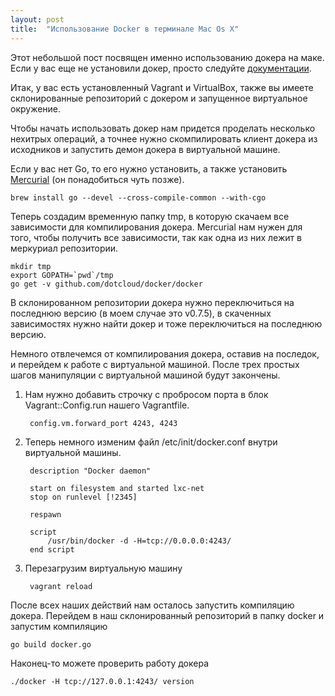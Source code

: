 ```yaml
---
layout: post
title:  "Использование Docker в терминале Mac Os X"
---
```


Этот небольшой пост посвящен именно использованию докера на маке. Если у вас еще не установили докер, просто следуйте [документации][docker-install].

Итак, у вас есть установленный Vagrant и VirtualBox, также вы имеете склонированные репозиторий с докером и запущенное виртуальное окружение.

Чтобы начать использовать докер нам придется проделать несколько нехитрых операций, а точнее нужно скомпилировать клиент докера из исходников и запустить демон докера в виртуальной машине.

Если у вас нет Go, то его нужно установить, а также установить [Mercurial][hg-install] (он понадобиться чуть позже).

	brew install go --devel --cross-compile-common --with-cgo

Теперь создадим временную папку tmp, в которую скачаем все зависимости для компилирования докера. Mercurial нам нужен для того, чтобы получить все зависимости, так как одна из них лежит в меркуриал репозитории.

	mkdir tmp
	export GOPATH=`pwd`/tmp
	go get -v github.com/dotcloud/docker/docker

В склонированном репозитории докера нужно переключиться на последнюю версию (в моем случае это v0.7.5), в скаченных зависимостях нужно найти докер и тоже переключиться на последнюю версию.

Немного отвлечемся от компилирования докера, оставив на последок, и перейдем к работе с виртуальной машиной.
После трех простых шагов манипуляции с виртуальной машиной будут закончены.

1. Нам нужно добавить строчку с пробросом порта в блок Vagrant::Config.run нашего Vagrantfile.

		config.vm.forward_port 4243, 4243

2. Теперь немного изменим файл /etc/init/docker.conf внутри виртуальной машины. 

		description "Docker daemon"

		start on filesystem and started lxc-net
		stop on runlevel [!2345]

		respawn

		script
			/usr/bin/docker -d -H=tcp://0.0.0.0:4243/
		end script

3. Перезагрузим виртуальную машину

		vagrant reload

После всех наших действий нам осталось запустить компиляцию докера. Перейдем в наш склонированный репозиторий в папку docker и запустим компиляцию

	go build docker.go

Наконец-то можете проверить работу докера

	./docker -H tcp://127.0.0.1:4243/ version


[docker-install]: http://docs.docker.io/en/latest/installation/vagrant/
[hg-install]: http://mercurial.selenic.com/downloads/
